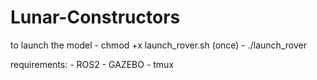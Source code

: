 # Lunar-Constructors
to launch the model
	- chmod +x launch_rover.sh (once)
	- ./launch_rover

requirements:
	- ROS2 
	- GAZEBO 
	- tmux
